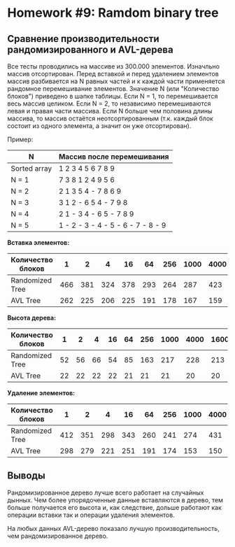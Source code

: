 # Homework #9: Ramdom binary tree


## Сравнение производительности рандомизированного и AVL-дерева
Все тесты проводились на массиве из 300.000 элементов.
Изначльно массив отсортирован. Перед вставкой и перед удалением элементов массив разбивается на N равных частей и к каждой части применяется рандомное перемешивание элементов. Значение N (или "Количество блоков") приведено в шапке таблицы.
Если N = 1, то перемешивается весь массив целиком.
Если N = 2, то независимо перемешиваются левая и правая части массива.
Если N больше чем половина длины массива, то массив остаётся неотсортированным (т.к. каждый блок состоит из одного элемента, а значит он уже отсортирован).

Пример:

| N              | Массив после перемешивания         |
|----------------|------------------------------------|
| Sorted array   | 1 2 3 4 5 6 7 8 9                  |
| N = 1          | 7 3 8 1 2 4 9 5 6                  |
| N = 2          | 2 1 3 5 4 - 7 8 6 9                |
| N = 3          | 3 1 2 - 6 5 4 - 7 9 8              |
| N = 4          | 2 1 - 3 4 - 6 5 - 7 8  9           |
| N = 5          | 1 - 2 - 3 - 4 - 5 - 6 - 7 - 8 - 9  |


**Вставка элементов:**

| Количество блоков |  1  |  2  |  4  |  16  |  64  |  256  | 1000 | 4000 | 16000 | 64000 | 256000 |
|-------------------|-----|-----|-----|------|------|-------|------|------|-------|-------|--------|
| Randomized Tree   | 466 | 381 | 324 | 378  | 293  | 264   | 287  | 423  | 718   | 1223  | 1418   |
| AVL Tree          | 262 | 225 | 206 | 225  | 191  | 178   | 167  | 159  | 156   | 150   | 145    |

**Высота дерева:**

| Количество блоков |  1  |  2  |  4  |  16  |  64  |  256  | 1000 | 4000 | 16000 | 64000 | 256000 |
|-------------------|-----|-----|-----|------|------|-------|------|------|-------|-------|--------|
| Randomized Tree   |  52 |  56 | 66  |  54  |  85  | 163   | 217  | 228  | 213   | 211   | 193    |
| AVL Tree          |  22 |  22 | 22  |  22  |  21  | 21    | 21   | 20   | 20    | 19    | 19     |

**Удаление элементов:**

| Количество блоков |  1  |  2  |  4  |  16  |  64  |  256  | 1000 | 4000 | 16000 | 64000 | 256000 |
|-------------------|-----|-----|-----|------|------|-------|------|------|-------|-------|--------|
| Randomized Tree   | 412 | 351 | 298 |  343 | 260  | 241   | 274  | 431  | 839   | 1592  | 1678   |
| AVL Tree          | 298 | 279 | 221 |  251 | 191  | 174   | 153  | 150  | 143   | 136   | 129    |



## Выводы
Рандомизированное дерево лучше всего работает на случайных дынных. Чем более упорядоченные данные вставляются в дерево, тем больше получается его высота и, как следствие, дольше работают как операции вставки так и операции удаления элементов.

На любых данных AVL-дерево показало лучшую производительность, чем рандомизированное дерево.
